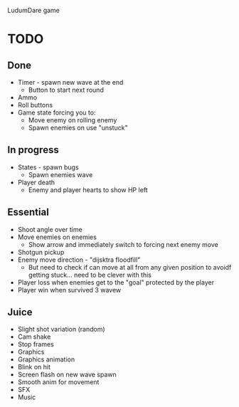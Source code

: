 LudumDare game

# TODO

## Done

* Timer - spawn new wave at the end
    * Button to start next round
* Ammo
* Roll buttons
* Game state forcing you to:
    * Move enemy on rolling enemy
    * Spawn enemies on use "unstuck"

## In progress

* States - spawn bugs
  * Spawn enemies wave
* Player death
    * Enemy and player hearts to show HP left

## Essential

* Shoot angle over time
* Move enemies on enemies
    * Show arrow and immediately switch to forcing next enemy move
* Shotgun pickup
* Enemy move direction - "dijsktra floodfill"
  * But need to check if can move at all from any given position to avoidf getting stuck... need to be clever with this
* Player loss when enemies get to the "goal" protected by the player
* Player win when survived 3 wavew

## Juice

* Slight shot variation (random)
* Cam shake
* Stop frames
* Graphics
* Graphics animation
* Blink on hit
* Screen flash on new wave spawn
* Smooth anim for movement
* SFX
* Music
